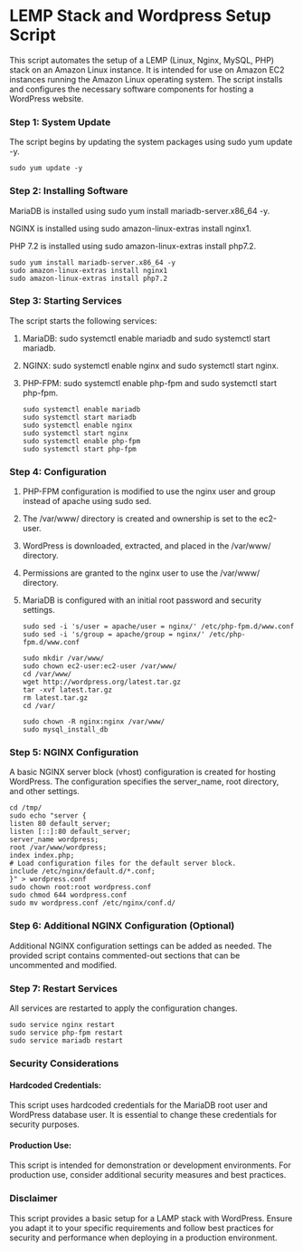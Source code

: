 
# LEMP Stack and Wordpress Setup Script

This script automates the setup of a LEMP (Linux, Nginx, MySQL, PHP) stack on an Amazon Linux instance. It is intended for use on Amazon EC2 instances running the Amazon Linux operating system. The script installs and configures the necessary software components for hosting a WordPress website.

### Step 1: System Update
The script begins by updating the system packages using sudo yum update -y.

    sudo yum update -y

### Step 2: Installing Software
MariaDB is installed using sudo yum install mariadb-server.x86_64 -y.

NGINX is installed using sudo amazon-linux-extras install nginx1.

PHP 7.2 is installed using sudo amazon-linux-extras install php7.2.
    
    sudo yum install mariadb-server.x86_64 -y
    sudo amazon-linux-extras install nginx1
    sudo amazon-linux-extras install php7.2

### Step 3: Starting Services
The script starts the following services:

1. MariaDB: sudo systemctl enable mariadb and sudo systemctl start mariadb.

2. NGINX: sudo systemctl enable nginx and sudo systemctl start nginx.

3. PHP-FPM: sudo systemctl enable php-fpm and sudo systemctl start php-fpm.
             
       sudo systemctl enable mariadb 
       sudo systemctl start mariadb 
       sudo systemctl enable nginx 
       sudo systemctl start nginx 
       sudo systemctl enable php-fpm 
       sudo systemctl start php-fpm 

### Step 4: Configuration

1. PHP-FPM configuration is modified to use the nginx user and group instead of apache using sudo sed.

2. The /var/www/ directory is created and ownership is set to the ec2-user.

3. WordPress is downloaded, extracted, and placed in the /var/www/ directory.

4. Permissions are granted to the nginx user to use the /var/www/ directory.

5. MariaDB is configured with an initial root password and security settings.

       sudo sed -i 's/user = apache/user = nginx/' /etc/php-fpm.d/www.conf
       sudo sed -i 's/group = apache/group = nginx/' /etc/php-fpm.d/www.conf

       sudo mkdir /var/www/
       sudo chown ec2-user:ec2-user /var/www/
       cd /var/www/
       wget http://wordpress.org/latest.tar.gz
       tar -xvf latest.tar.gz
       rm latest.tar.gz
       cd /var/

       sudo chown -R nginx:nginx /var/www/
       sudo mysql_install_db

### Step 5: NGINX Configuration
A basic NGINX server block (vhost) configuration is created for hosting WordPress. The configuration specifies the server_name, root directory, and other settings.
    
    cd /tmp/
    sudo echo "server {
    listen 80 default_server;
    listen [::]:80 default_server;
    server_name wordpress;
    root /var/www/wordpress;
    index index.php;
    # Load configuration files for the default server block.
    include /etc/nginx/default.d/*.conf;
    }" > wordpress.conf
    sudo chown root:root wordpress.conf
    sudo chmod 644 wordpress.conf
    sudo mv wordpress.conf /etc/nginx/conf.d/

### Step 6: Additional NGINX Configuration (Optional)
Additional NGINX configuration settings can be added as needed. The provided script contains commented-out sections that can be uncommented and modified.

### Step 7: Restart Services
All services are restarted to apply the configuration changes.
    
    sudo service nginx restart
    sudo service php-fpm restart
    sudo service mariadb restart

### Security Considerations

#### Hardcoded Credentials:
 This script uses hardcoded credentials for the MariaDB root user and WordPress database user. It is essential to change these credentials for security purposes.

#### Production Use:
 This script is intended for demonstration or development environments. For production use, consider additional security measures and best practices.

### Disclaimer
This script provides a basic setup for a LAMP stack with WordPress. Ensure you adapt it to your specific requirements and follow best practices for security and performance when deploying in a production environment.